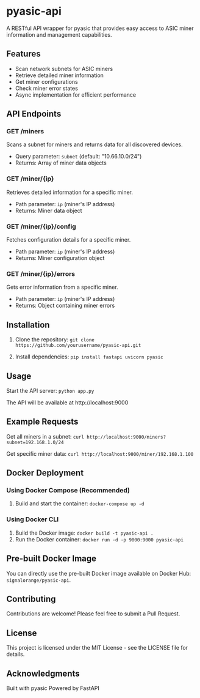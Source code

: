 # pyasic-api

A RESTful API wrapper for pyasic that provides easy access to ASIC miner information and management capabilities.

## Features

- Scan network subnets for ASIC miners
- Retrieve detailed miner information
- Get miner configurations
- Check miner error states
- Async implementation for efficient performance

## API Endpoints

### GET /miners
Scans a subnet for miners and returns data for all discovered devices.
- Query parameter: `subnet` (default: "10.66.10.0/24")
- Returns: Array of miner data objects

### GET /miner/{ip}
Retrieves detailed information for a specific miner.
- Path parameter: `ip` (miner's IP address)
- Returns: Miner data object

### GET /miner/{ip}/config
Fetches configuration details for a specific miner.
- Path parameter: `ip` (miner's IP address)
- Returns: Miner configuration object

### GET /miner/{ip}/errors
Gets error information from a specific miner.
- Path parameter: `ip` (miner's IP address)
- Returns: Object containing miner errors

## Installation

1. Clone the repository:
`git clone https://github.com/yourusername/pyasic-api.git`

2. Install dependencies:
`pip install fastapi uvicorn pyasic`

## Usage

Start the API server:
`python app.py`

The API will be available at http://localhost:9000

## Example Requests

Get all miners in a subnet:
`curl http://localhost:9000/miners?subnet=192.168.1.0/24`

Get specific miner data:
`curl http://localhost:9000/miner/192.168.1.100`

## Docker Deployment

### Using Docker Compose (Recommended)

1. Build and start the container:
`docker-compose up -d`

### Using Docker CLI
1. Build the Docker image:
   `docker build -t pyasic-api .`
2. Run the Docker container:
   `docker run -d -p 9000:9000 pyasic-api`

## Pre-built Docker Image
You can directly use the pre-built Docker image available on Docker Hub: `signalorange/pyasic-api`.

## Contributing

Contributions are welcome! Please feel free to submit a Pull Request.

## License

This project is licensed under the MIT License - see the LICENSE file for details.

## Acknowledgments

Built with pyasic
Powered by FastAPI